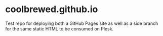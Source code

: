 # coolbrewed.github.io
Test repo for deploying both a GitHub Pages site as well as a side branch for the same static HTML to be consumed on Plesk.
